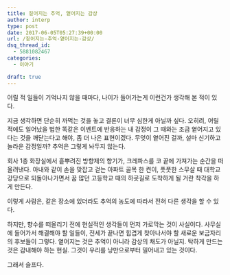 ```yaml
---
title: 짙어지는 추억, 옅어지는 감상
author: interp
type: post
date: 2017-06-05T05:27:39+00:00
url: /짙어지는-추억-옅어지는-감상/
dsq_thread_id:
  - 5881082467
categories:
  - 이야기

draft: true
---
```

어릴 적 일들이 기억나지 않을 때마다, 나이가 들어가는게 이런건가 생각해 본 적이 있다.

지금 생각하면 단순히 까먹는 것을 놓고 결론이 너무 심한게 아닐까 싶다. 오히려, 어릴 적에도 일어났을 법한 똑같은 이벤트에 반응하는 내 감정이 그 때와는 조금 옅어지고 있다는 것을 깨닫는다고 해야, 좀 더 나은 표현이겠다. 무엇이 옅어진 걸까, 설마 신기하고 놀라운 감정일까? 추억은 그렇게 놔두지 않는다.

회사 1층 화장실에서 흩뿌려진 방향제의 향기가, 크레파스를 코 끝에 가져가는 순간을 떠올려낸다. 아내와 같이 손을 맞잡고 걷는 아파트 골목 한 켠이, 풋풋한 스무살 때 대학교 강당으로 되돌아나가면서 꿈 많던 고등학교 때의 하굣길로 도착하게 될 거란 착각을 하게 만든다.

이렇게 사람은, 같은 장소에 있더라도 추억의 농도에 따라서 전혀 다른 생각을 할 수 있다.

하지만, 향수를 떠올리기 전에 현실적인 생각들이 먼저 가로막는 것이 사실이다. 사무실에 들어가서 해결해야 할 일들이, 전세가 끝나면 힘겹게 찾아나서야 할 새로운 보금자리의 후보들이 그렇다. 옅어지는 것은 추억이 아니라 감상의 채도가 아닐지. 탁하게 만드는 것은 감내해야 하는 현실. 그것이 우리를 낭만으로부터 밀어내고 있는 것이다.

그래서 슬프다.
